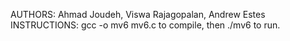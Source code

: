 AUTHORS: Ahmad Joudeh, Viswa Rajagopalan, Andrew Estes
INSTRUCTIONS: gcc -o mv6 mv6.c to compile, then ./mv6 to run.
